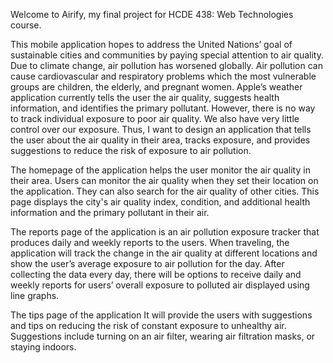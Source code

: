 Welcome to Airify, my final project for HCDE 438: Web Technologies course. 

This mobile application hopes to address the United Nations’ goal of sustainable cities and communities by paying special attention to air quality. Due to climate change, air pollution has worsened globally. Air pollution can cause cardiovascular and respiratory problems which the most vulnerable groups are children, the elderly, and pregnant women. Apple’s weather application currently tells the user the air quality, suggests health information, and identifies the primary pollutant. However, there is no way to track individual exposure to poor air quality. We also have very little control over our exposure. Thus, I want to design an application that tells the user about the air quality in their area, tracks exposure, and provides suggestions to reduce the risk of exposure to air pollution.

The homepage of the application helps the user monitor the air quality in their area. Users can monitor the air quality when they set their location on the application. They can also search for the air quality of other cities. This page displays the city's air quality index, condition, and additional health information and the primary pollutant in their air. 

The reports page of the application is an air pollution exposure tracker that produces daily and weekly reports to the users. When traveling, the application will track the change in the air quality at different locations and show the user’s average exposure to air pollution for the day. After collecting the data every day, there will be options to receive daily and weekly reports for users’ overall exposure to polluted air displayed using line graphs.

The tips page of the application It will provide the users with suggestions and tips on reducing the risk of constant exposure to unhealthy air. Suggestions include turning on an air filter, wearing air filtration masks, or staying indoors.